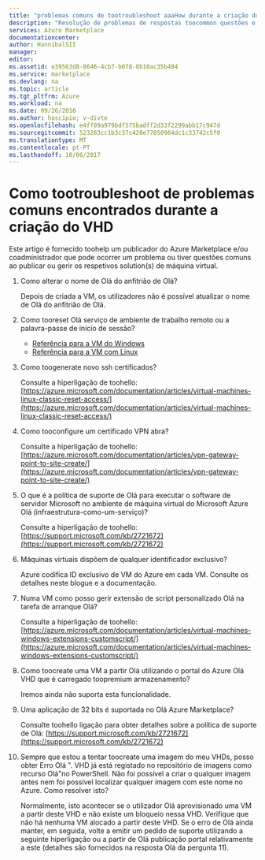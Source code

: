 ```yaml
---
title: "problemas comuns de tootroubleshoot aaaHow durante a criação do VHD | Microsoft Docs"
description: "Resolução de problemas de respostas toocommon questões e problemas durante a criação do VHD."
services: Azure Marketplace
documentationcenter: 
author: HannibalSII
manager: 
editor: 
ms.assetid: e39563d8-8646-4cb7-b078-8b10ac35b494
ms.service: marketplace
ms.devlang: na
ms.topic: article
ms.tgt_pltfrm: Azure
ms.workload: na
ms.date: 09/26/2016
ms.author: hascipio; v-divte
ms.openlocfilehash: e4ff09a979bdf575badff2d33f2299abb17c947d
ms.sourcegitcommit: 523283cc1b3c37c428e77850964dc1c33742c5f0
ms.translationtype: MT
ms.contentlocale: pt-PT
ms.lasthandoff: 10/06/2017
---
```

# <a name="how-tootroubleshoot-common-issues-encountered-during-vhd-creation"></a>Como tootroubleshoot de problemas comuns encontrados durante a criação do VHD
Este artigo é fornecido toohelp um publicador do Azure Marketplace e/ou coadministrador que pode ocorrer um problema ou tiver questões comuns ao publicar ou gerir os respetivos solution(s) de máquina virtual.

1. Como alterar o nome de Olá do anfitrião de Olá?
   
    Depois de criada a VM, os utilizadores não é possível atualizar o nome de Olá do anfitrião de Olá.
2. Como tooreset Olá serviço de ambiente de trabalho remoto ou a palavra-passe de início de sessão?
   
   * [Referência para a VM do Windows](https://azure.microsoft.com/documentation/articles/virtual-machines-windows-reset-rdp/)
   * [Referência para a VM com Linux](https://azure.microsoft.com/documentation/articles/virtual-machines-linux-classic-reset-access/)
3. Como toogenerate novo ssh certificados?
   
   Consulte a hiperligação de toohello: [https://azure.microsoft.com/documentation/articles/virtual-machines-linux-classic-reset-access/](https://azure.microsoft.com/documentation/articles/virtual-machines-linux-classic-reset-access/)
4. Como tooconfigure um certificado VPN abra?
   
   Consulte a hiperligação de toohello: [https://azure.microsoft.com/documentation/articles/vpn-gateway-point-to-site-create/](https://azure.microsoft.com/documentation/articles/vpn-gateway-point-to-site-create/)
5. O que é a política de suporte de Olá para executar o software de servidor Microsoft no ambiente de máquina virtual do Microsoft Azure Olá (infraestrutura-como-um-serviço)?
   
   Consulte a hiperligação de toohello: [https://support.microsoft.com/kb/2721672](https://support.microsoft.com/kb/2721672)
6. Máquinas virtuais dispõem de qualquer identificador exclusivo?
   
   Azure codifica ID exclusivo de VM do Azure em cada VM. Consulte os detalhes neste blogue e a documentação.
7. Numa VM como posso gerir extensão de script personalizado Olá na tarefa de arranque Olá?
   
   Consulte a hiperligação de toohello: [https://azure.microsoft.com/documentation/articles/virtual-machines-windows-extensions-customscript/](https://azure.microsoft.com/documentation/articles/virtual-machines-windows-extensions-customscript/)
8. Como toocreate uma VM a partir Olá utilizando o portal do Azure Olá VHD que é carregado toopremium armazenamento?
   
   Iremos ainda não suporta esta funcionalidade.
9. Uma aplicação de 32 bits é suportada no Olá Azure Marketplace?
   
   Consulte toohello ligação para obter detalhes sobre a política de suporte de Olá: [https://support.microsoft.com/kb/2721672](https://support.microsoft.com/kb/2721672)
10. Sempre que estou a tentar toocreate uma imagem do meu VHDs, posso obter Erro Olá ". VHD já está registado no repositório de imagens como recurso Olá"no PowerShell. Não foi possível a criar o qualquer imagem antes nem foi possível localizar qualquer imagem com este nome no Azure. Como resolver isto?
    
    Normalmente, isto acontecer se o utilizador Olá aprovisionado uma VM a partir deste VHD e não existe um bloqueio nessa VHD. Verifique que não há nenhuma VM alocado a partir deste VHD. Se o erro de Olá ainda manter, em seguida, volte a emitir um pedido de suporte utilizando a seguinte hiperligação ou a partir de Olá publicação portal relativamente a este (detalhes são fornecidos na resposta Olá da pergunta 11).
